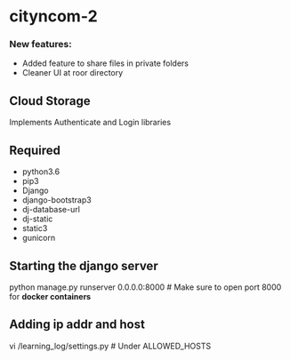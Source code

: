 # cityncom-2
### New features:
- Added feature to share files in private folders
- Cleaner UI at roor directory

## Cloud Storage 
Implements Authenticate and Login libraries 

## Required
- python3.6
- pip3
- Django
- django-bootstrap3
- dj-database-url
- dj-static
- static3
- gunicorn

## Starting the django server
python manage.py runserver 0.0.0.0:8000 # Make sure to open port 8000 for **docker containers**

## Adding ip addr and host
vi /learning_log/settings.py # Under ALLOWED_HOSTS

